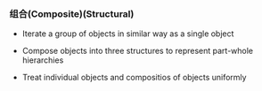 ### 组合(Composite)(Structural)

* Iterate a group of objects in similar way as a single object

* Compose objects into three structures to represent part-whole hierarchies

* Treat individual objects and compositios of objects uniformly
